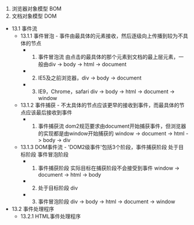 1. 浏览器对象模型 BOM
2. 文档对象模型 DOM

- 13.1 事件流
  - 13.1.1 事件冒泡 - 事件由最具体的元素接收，然后逐级向上传播到较为不具体的节点
    - 1. 事件冒泡流 由点击的最具体的那个元素到文档的最上层元素，一般由div -> body -> html -> document
    - 2. IE5及之前浏览器，div -> body -> document
    - 3. IE9，Chrome，safari div -> body -> html -> document -> window
  - 13.1.2 事件捕获 - 不太具体的节点应该更早的接收到事件，而最具体的节点应该最后接收到事件
    - 1. 事件捕获流 dom2规范要求由document开始捕获事件，但浏览器的实现都是由window开始捕获的 window -> document -> html -> body -> div
  - 13.1.3 DOM事件流 -  'DOM2级事件'包括3个阶段，事件捕获阶段 处于目标阶段 事件冒泡阶段
    - 1. 事件捕获阶段 实际目标在捕获阶段不会接受到事件 window -> document -> html -> body
    - 2. 处于目标阶段 div
    - 3. 事件冒泡阶段 div -> body -> html -> document -> window
- 13.2 事件处理程序
  - 13.2.1 HTML事件处理程序